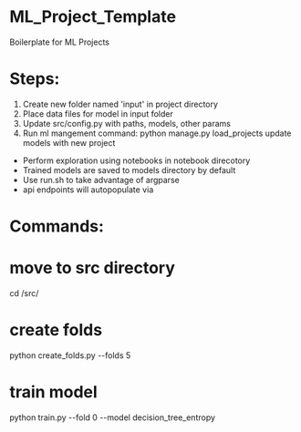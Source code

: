 # ML_Project_Template
Boilerplate for ML Projects

# Steps:

1. Create new folder named 'input' in project directory
2. Place data files for model in input folder
3. Update src/config.py with paths, models, other params
4. Run ml mangement command: python manage.py load_projects update models with new project

- Perform exploration using notebooks in notebook direcotory
- Trained models are saved to models directory by default
- Use run.sh to take advantage of argparse 
- api endpoints will autopopulate via 

# Commands:

# move to src directory
cd /src/

# create folds
python create_folds.py --folds 5

# train model
python train.py --fold 0 --model decision_tree_entropy